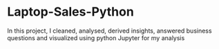 # Laptop-Sales-Python
In this project, I cleaned, analysed, derived insights, answered business questions and visualized using python Jupyter for my analysis
